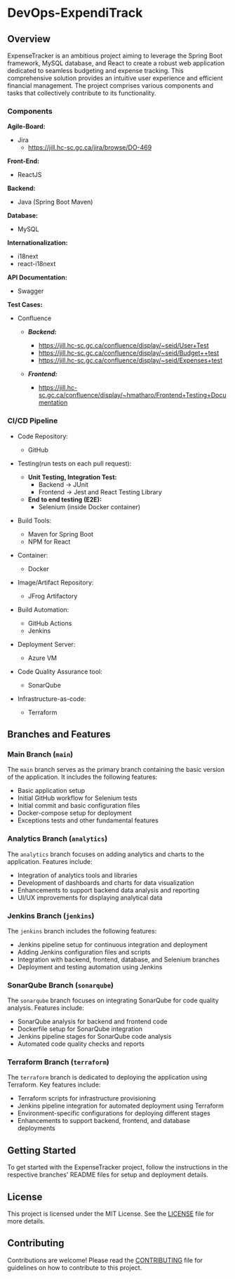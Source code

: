 # DevOps-ExpendiTrack

## Overview

ExpenseTracker is an ambitious project aiming to leverage the Spring Boot framework, MySQL database, and React to create a robust web application dedicated to seamless budgeting and expense tracking. This comprehensive solution provides an intuitive user experience and efficient financial management. The project comprises various components and tasks that collectively contribute to its functionality.

### Components

**Agile-Board:**

- Jira
  - <https://jill.hc-sc.gc.ca/jira/browse/DO-469>

**Front-End:**

- ReactJS

**Backend:**

- Java (Spring Boot Maven)

**Database:**

- MySQL

**Internationalization:**

- i18next
- react-i18next

**API Documentation:**

- Swagger

**Test Cases:**

- Confluence
  - ***Backend:***
    - <https://jill.hc-sc.gc.ca/confluence/display/~seid/User+Test>
    - <https://jill.hc-sc.gc.ca/confluence/display/~seid/Budget++test>
    - <https://jill.hc-sc.gc.ca/confluence/display/~seid/Expenses+test>
  
  - ***Frontend:***
    - <https://jill.hc-sc.gc.ca/confluence/display/~hmatharo/Frontend+Testing+Documentation>

### CI/CD Pipeline

- Code Repository:
  - GitHub

- Testing(run tests on each pull request):
  - **Unit Testing, Integration Test:**
    - Backend -> JUnit
    - Frontend -> Jest and React Testing Library
  - **End to end testing (E2E):**
    - Selenium (inside Docker container)

- Build Tools:
  - Maven for Spring Boot
  - NPM for React

- Container:
  - Docker

- Image/Artifact Repository:
  - JFrog Artifactory

- Build Automation:
  - GitHub Actions
  - Jenkins

- Deployment Server:
  - Azure VM

- Code Quality Assurance tool:
  - SonarQube

- Infrastructure-as-code:
  - Terraform

## Branches and Features

### Main Branch (`main`)
The `main` branch serves as the primary branch containing the basic version of the application. It includes the following features:
- Basic application setup
- Initial GitHub workflow for Selenium tests
- Initial commit and basic configuration files
- Docker-compose setup for deployment
- Exceptions tests and other fundamental features

### Analytics Branch (`analytics`)
The `analytics` branch focuses on adding analytics and charts to the application. Features include:
- Integration of analytics tools and libraries
- Development of dashboards and charts for data visualization
- Enhancements to support backend data analysis and reporting
- UI/UX improvements for displaying analytical data

### Jenkins Branch (`jenkins`)
The `jenkins` branch includes the following features:
- Jenkins pipeline setup for continuous integration and deployment
- Adding Jenkins configuration files and scripts
- Integration with backend, frontend, database, and Selenium branches
- Deployment and testing automation using Jenkins

### SonarQube Branch (`sonarqube`)
The `sonarqube` branch focuses on integrating SonarQube for code quality analysis. Features include:
- SonarQube analysis for backend and frontend code
- Dockerfile setup for SonarQube integration
- Jenkins pipeline stages for SonarQube code analysis
- Automated code quality checks and reports

### Terraform Branch (`terraform`)
The `terraform` branch is dedicated to deploying the application using Terraform. Key features include:
- Terraform scripts for infrastructure provisioning
- Jenkins pipeline integration for automated deployment using Terraform
- Environment-specific configurations for deploying different stages
- Enhancements to support backend, frontend, and database deployments

## Getting Started
To get started with the ExpenseTracker project, follow the instructions in the respective branches' README files for setup and deployment details.

## License
This project is licensed under the MIT License. See the [LICENSE](LICENSE) file for more details.

## Contributing
Contributions are welcome! Please read the [CONTRIBUTING](CONTRIBUTING.md) file for guidelines on how to contribute to this project.
